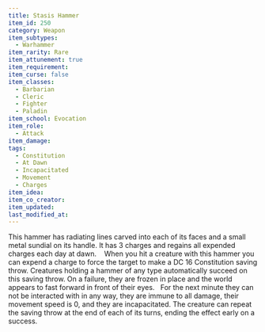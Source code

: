 ```yaml
---
title: Stasis Hammer
item_id: 250
category: Weapon
item_subtypes:
  - Warhammer
item_rarity: Rare
item_attunement: true
item_requirement:
item_curse: false
item_classes:
  - Barbarian
  - Cleric
  - Fighter
  - Paladin
item_school: Evocation
item_role:
  - Attack
item_damage:
tags:
  - Constitution
  - At Dawn
  - Incapacitated
  - Movement
  - Charges
item_idea:
item_co_creator:
item_updated:
last_modified_at:
---
```


This hammer has radiating lines carved into each of its faces and a small metal sundial on its handle.
It has 3 charges and regains all expended charges each day at dawn.   
When you hit a creature with this hammer you can expend a charge to force the target to make a DC 16 Constitution saving throw. Creatures holding a hammer of any type automatically succeed on this saving throw. On a failure, they are frozen in place and the world appears to fast forward in front of their eyes.  
For the next minute they can not be interacted with in any way, they are immune to all damage, their movement speed is 0, and they are incapacitated. The creature can repeat the saving throw at the end of each of its turns, ending the effect early on a success.
